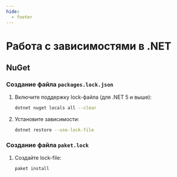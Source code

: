 ```yaml
---
hide:
  - footer
---
```


# Работа с зависимостями в .NET

## NuGet

### Создание файла `packages.lock.json`

1. Включите поддержку lock-файла (для .NET 5 и выше):
   ```sh
   dotnet nuget locals all --clear
   ```

2. Установите зависимости:
   ```sh
   dotnet restore --use-lock-file
   ```

### Создание файла `paket.lock`

1. Создайте lock-file:
   ```sh
   paket install
   ```